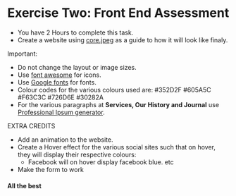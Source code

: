 # Exercise Two: Front End Assessment

- You have 2 Hours to complete this task.
- Create a website using [core.jpeg](https://github.com/moringaschool/FrontEndExercises/blob/master/psd2html/e2/core.jpg) as a guide to how it will look like finaly.


Important:
- Do not change the layout or image sizes.
- Use [font awesome](https://fortawesome.github.io/Font-Awesome/) for icons.
- Use [Google fonts](https://www.google.com/fonts) for fonts.
- Colour codes for the various colours used are:  #352D2F #605A5C #F63C3C #726D6E #30282A 
- For the various paragraphs at **Services, Our History and Journal** use [Professional Ipsum generator](http://generator.lorem-ipsum.info/).


EXTRA CREDITS
- Add an animation to the website.
- Create a Hover effect for the various social sites such that on hover, they will display their respective colours: 
    - Facebook will on hover display facebook blue. etc
- Make the form to work


#### All the best
